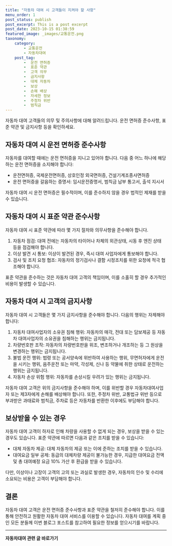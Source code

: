 ```yaml
---
title: "자동차 대여 시 고객들이 지켜야 할 사항"
menu_order: 1
post_status: publish
post_excerpt: This is a post excerpt
post_date: 2023-10-15 01:38:59
featured_image: _images/교통운전.png
taxonomy:
    category:
        - 교통운전
        - 자동차대여
    post_tag:
        -  운전 면허증
        -  표준 약관
        -  고객 의무
        -  금지사항
        -  대체 자동차
        -  보상
        -  손해 배상
        -  자세한 정보
        -  주정차 위반
        -  범칙금
---
```



 자동차 대여 고객들의 의무 및 주의사항에 대해 알려드립니다. 운전 면허증 준수사항, 표준 약관 및 금지사항 등을 확인하세요.

##  자동차 대여 시 운전 면허증 준수사항

자동차를 대여할 때에는 운전 면허증을 지니고 있어야 합니다. 다음 중 어느 하나에 해당하는 운전 면허증을 소지해야 합니다:

- 운전면허증, 국제운전면허증, 상호인정 외국면허증, 건설기계조종사면허증
- 운전 면허증을 갈음하는 증명서: 임시운전증명서, 범칙금 납부 통고서, 출석 지시서

자동차 대여 시 운전 면허증은 필수적이며, 이를 준수하지 않을 경우 법적인 제재를 받을 수 있습니다.

##  자동차 대여 시 표준 약관 준수사항

자동차 대여 시 표준 약관에 따라 몇 가지 절차와 의무사항을 준수해야 합니다.

1. 자동차 점검: 대여 전에는 자동차의 타이어나 차체의 외관상태, 시동 후 엔진 상태 등을 점검해야 합니다.
2. 이상 발견 시 통보: 이상이 발견된 경우, 즉시 대여 사업자에게 통보해야 합니다.
3. 검사 및 조치 요청 협조: 자동차의 정기검사나 결함 시정조치를 위한 요청에 적극 협조해야 합니다.

표준 약관을 준수하는 것은 자동차 대여 고객의 책임이며, 이를 소홀히 할 경우 추가적인 비용이 발생할 수 있습니다.

##  자동차 대여 시 고객의 금지사항

자동차 대여 시 고객들은 몇 가지 금지사항을 준수해야 합니다. 다음의 행위는 자제해야 합니다:

1. 자동차 대여사업자의 소유권 침해 행위: 자동차의 매각, 전대 또는 담보제공 등 자동차 대여사업자의 소유권을 침해하는 행위는 금지됩니다.
2. 차량번호판 조작: 자동차의 차량번호판을 위조, 변조하거나 개조하는 등 그 원상을 변경하는 행위는 금지됩니다.
3. 불법 운전 행위: 법령 또는 공서양속에 위반하여 사용하는 행위, 무면허자에게 운전을 시키는 행위, 음주운전 또는 마약, 각성제, 신나 등 약물에 취한 상태로 운전하는 행위는 금지됩니다.
4. 자동차 손상 위험 행위: 자동차를 손상시킬 우려가 있는 행위는 금지됩니다.

자동차 대여 고객은 위의 금지사항을 준수해야 하며, 이를 위반할 경우 자동차대여사업자 또는 제3자에게 손해를 배상해야 합니다. 또한, 주정차 위반, 교통법규 위반 등으로 부과받은 과태료와 범칙금, 주차료 등은 자동차를 반환한 이후에도 부담해야 합니다.

##  보상받을 수 있는 경우

자동차 대여 고객이 하자로 인해 차량을 사용할 수 없게 되는 경우, 보상을 받을 수 있는 경우도 있습니다. 표준 약관에 따르면 다음과 같은 조치를 받을 수 있습니다:

- 대체 자동차 제공: 대체 자동차의 제공 또는 이에 준하는 조치를 받을 수 있습니다.
- 대여요금 일부 공제: 동급의 대체차량 제공이 불가능한 경우, 지급한 대여요금 전액 및 총 대여예정 요금 10% 가산 후 환급을 받을 수 있습니다.

다만, 이상이나 고장이 고객의 고의 또는 과실로 발생한 경우, 자동차의 인수 및 수리에 소요되는 비용은 고객이 부담해야 합니다.

## 결론

자동차 대여 고객은 운전 면허증 준수사항과 표준 약관을 철저히 준수해야 합니다. 이를 통해 안전하고 원활한 자동차 대여 서비스를 이용할 수 있습니다. 자동차 대여를 계획 중인 모든 분들께 이번 블로그 포스트를 참고하여 필요한 정보를 얻으시기를 바랍니다.

<!-- wp:separator -->
<hr class="wp-block-separator has-alpha-channel-opacity"/>
<!-- /wp:separator -->

<!-- wp:group {"backgroundColor":"base","layout":{"type":"constrained"}} -->
<div class="wp-block-group has-base-background-color has-background"><!-- wp:paragraph {"align":"center","fontSize":"large"} -->
<p class="has-text-align-center has-large-font-size"><strong>자동차대여 관련 글 바로가기</strong></p>
<!-- /wp:paragraph -->


<!-- wp:latest-posts
{"categories":[{"id":1513,"count":19,"description":"","link":"https://uknowlaw.com/category/%ec%9e%90%eb%8f%99%ec%b0%a8%eb%8c%80%ec%97%ac/","name":"자동차대여","slug":"자동차대여","taxonomy":"category","parent":0,"meta":[],"_links":{"self":[{"href":"https://uknowlaw.com/wp-json/wp/v2/categories/1513"}],"collection":[{"href":"https://uknowlaw.com/wp-json/wp/v2/categories"}],"about":[{"href":"https://uknowlaw.com/wp-json/wp/v2/taxonomies/category"}],"wp:post_type":[{"href":"https://uknowlaw.com/wp-json/wp/v2/posts?categories=1513"}],"curies":[{"name":"wp","href":"https://api.w.org/{rel}","templated":true}]}}],"postsToShow":100,"excerptLength":28,"postLayout":"grid","columns":2,"featuredImageAlign":"left","featuredImageSizeSlug":"large","fontSize":"medium"} /--></div>
<!-- /wp:group -->